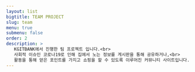 ```yaml
---
layout: list
bigtitle: TEAM PROJECT
slug: team
menu: true
submenu: false
order: 2
description: >
   KGITBANK에서 진행한 팀 프로젝트 입니다.<br>
   사회적 이슈인 코로나19로 인해 집에서 노는 정보를 게시판을 통해 공유하거나,<br>
   활동을 통해 얻은 포인트를 가지고 쇼핑을 할 수 있도록 이루어진 커뮤니티 사이트입니다.
---
```

